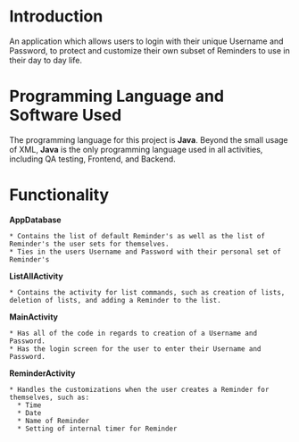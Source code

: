 # Introduction
An application which allows users to login with their unique Username and Password, to protect and customize their own subset of Reminders to use in their day to day life.

# Programming Language and Software Used
The programming language for this project is **Java**. Beyond the small usage of XML, **Java** is the only programming language used in all activities, including QA testing, Frontend, and Backend.

# Functionality
  **AppDatabase**
  
    * Contains the list of default Reminder's as well as the list of Reminder's the user sets for themselves.
    * Ties in the users Username and Password with their personal set of Reminder's
    
  **ListAllActivity**
  
    * Contains the activity for list commands, such as creation of lists, deletion of lists, and adding a Reminder to the list.
    
  **MainActivity**
  
    * Has all of the code in regards to creation of a Username and Password.
    * Has the login screen for the user to enter their Username and Password.
  
  **ReminderActivity**
  
    * Handles the customizations when the user creates a Reminder for themselves, such as:
      * Time
      * Date
      * Name of Reminder
      * Setting of internal timer for Reminder
    
